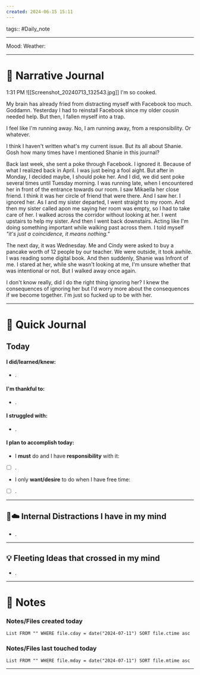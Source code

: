 ```yaml
---
created: 2024-06-15 15:11
---
```

tags:: #Daily_note

---

Mood:
Weather:

---
#  📝 Narrative Journal
1:31 PM
![[Screenshot_20240713_132543.jpg]]
I'm so cooked. 

My brain has already fried from distracting myself with Facebook too much. Goddamn. 
Yesterday I had to reinstall Facebook since my older cousin needed help. But then, I fallen myself into a trap. 

I feel like I'm running away. No, I am running away, from a responsibility. Or whatever.

I think I haven't written what's my current issue. But its all about Shanie. Gosh how many times have I mentioned Shanie in this journal?

Back last week, she sent a poke through Facebook. I ignored it. Because of what I realized back in April. I was just being a fool aight. But after in Monday, I decided maybe, I should poke her. And I did, we did sent poke several times until Tuesday morning. I was running late, when I encountered her in front of the entrance towards our room. I saw Mikaella her close friend. I think it was her circle of friend that were there. And I saw her. I ignored her. As I and my sister departed, I went straight to my room. And then my sister called apon me saying her room was empty, so I had to take care of her. I walked across the corridor without looking at her. I went upstairs to help my sister. And then I went back downstairs. Acting like I'm doing something important while walking past across them. I told myself *"it's just a coincidence, it means nothing."* 

The next day, it was Wednesday. Me and Cindy were asked to buy a pancake worth of 12 people by our teacher. We were outside, it took awhile. I was reading some digital book. And then suddenly, Shanie was Infront of me. I stared at her, while she wasn't looking at me, I'm unsure whether that was intentional or not. But I walked away once again. 

I don't know really, did I do the right thing ignoring her? I knew the consequences of ignoring her but I'd worry more about the consequences if we become together. I'm just so fucked up to be with her.

---
# 📝 Quick Journal

## Today
#### I did/learned/knew:
- .
#### I'm thankful to:
- .
#### I struggled with:
- .
#### I plan to accomplish today:
- I **must** do and I have **responsibility** with it:
- [ ] .
- I only **want/desire** to do when I have free time:
- [ ] .

---

## 🧠☁️ Internal Distractions I have in my mind
- . 

---

## 💡 Fleeting Ideas that crossed in my mind
- . 

---
# 📝 Notes

### Notes/Files created today
```dataview
List FROM "" WHERE file.cday = date("2024-07-11") SORT file.ctime asc
```

### Notes/Files last touched today
```dataview
List FROM "" WHERE file.mday = date("2024-07-11") SORT file.mtime asc
```

---
